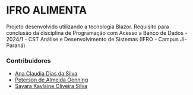 # IFRO ALIMENTA

Projeto desenvolvido utilizando a tecnologia Blazor. Requisito para conclusão da disciplina de Programação com Acesso a Banco de Dados - 2024/1 - CST Análise e Desenvolvimento de Sistemas (IFRO - Campus Ji-Paraná)

### Contribuidores
 - [Ana Claudia Dias da Silva](https://github.com/Anaclauds)
 - [Peterson de Almeida Oenning](https://github.com/petersonoenning)
 - [Sayara Kaylaine Oliveira Silva](https://github.com/sayarakaylaine)
